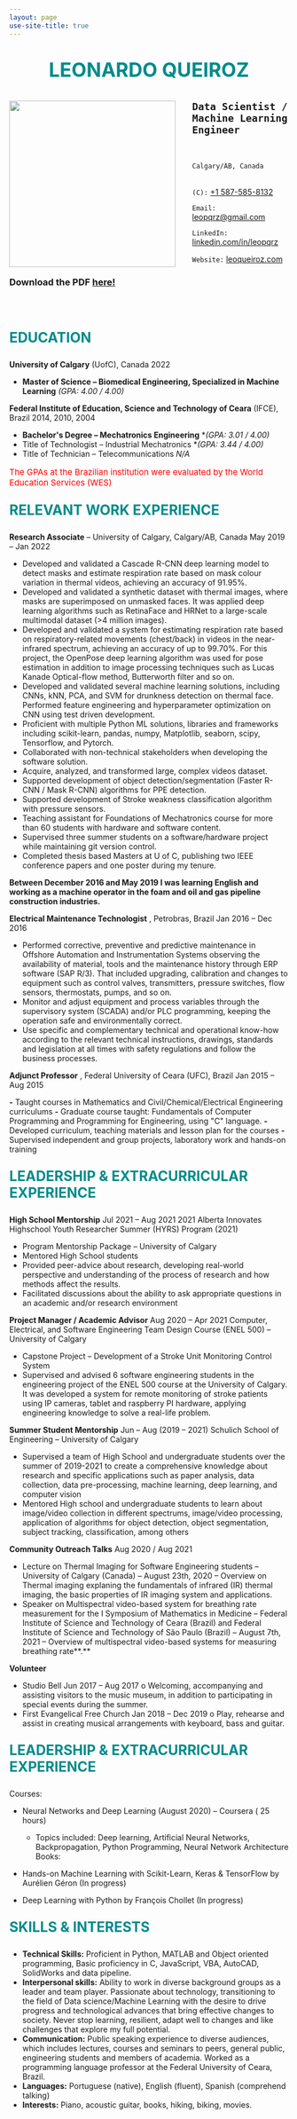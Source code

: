 ```yaml
---
layout: page
use-site-title: true
---
```


<p style="font-size:35px; color:darkcyan; text-align: center;"><b>LEONARDO QUEIROZ</b></p>
<img src="assets/img/leo.jpeg" width="300" style="float:left; margin-right: 30px"/>

## `Data Scientist / Machine Learning Engineer`

<br>

`Calgary/AB, Canada`<br><br>

`(C):` [+1 587-585-8132](tel:15875858132)<br>

`Email:` [leopqrz@gmail.com](mailto:leopqrz@gmail.com)<br>

`LinkedIn:` [linkedin.com/in/leopqrz](http://linkedin.com/in/leopqrz)<br>

`Website:` [leoqueiroz.com](http://leoqueiroz.com)<br>

### Download the PDF [here!](assets/doc/resume_pdf.pdf)

<br><br>

<p style="font-size:25px; color:darkcyan;"><b>EDUCATION</b></p>

**University of Calgary** (UofC), Canada 2022

- **Master of Science – Biomedical Engineering, Specialized in Machine Learning** _(GPA: 4.00 / 4.00)_

**Federal Institute of Education, Science and Technology of Ceara** (IFCE), Brazil 2014, 2010, 2004

- **Bachelor's Degree – Mechatronics Engineering** *_(GPA: 3.01 / 4.00)_
- Title of Technologist – Industrial Mechatronics *_(GPA: 3.44 / 4.00)_
- Title of Technician – Telecommunications _N/A_


<p style="font-size:15px; color:red;">The GPAs at the Brazilian institution were evaluated by the World Education Services (WES)
</p>

<p style="font-size:25px; color:darkcyan;"><b>RELEVANT WORK EXPERIENCE</b></p>

**Research Associate** – University of Calgary, Calgary/AB, Canada May 2019 – Jan 2022

- Developed and validated a Cascade R-CNN deep learning model to detect masks and estimate respiration rate based on mask colour variation in thermal videos, achieving an accuracy of 91.95%.
- Developed and validated a synthetic dataset with thermal images, where masks are superimposed on unmasked faces. It was applied deep learning algorithms such as RetinaFace and HRNet to a large-scale multimodal dataset (>4 million images).
- Developed and validated a system for estimating respiration rate based on respiratory-related movements (chest/back) in videos in the near-infrared spectrum, achieving an accuracy of up to 99.70%. For this project, the OpenPose deep learning algorithm was used for pose estimation in addition to image processing techniques such as Lucas Kanade Optical-flow method, Butterworth filter and so on.
- Developed and validated several machine learning solutions, including CNNs, kNN, PCA, and SVM for drunkness detection on thermal face. Performed feature engineering and hyperparameter optimization on CNN using test driven development.
- Proficient with multiple Python ML solutions, libraries and frameworks including scikit-learn, pandas, numpy, Matplotlib, seaborn, scipy, Tensorflow, and Pytorch.
- Collaborated with non-technical stakeholders when developing the software solution.
- Acquire, analyzed, and transformed large, complex videos dataset.
- Supported development of object detection/segmentation (Faster R-CNN / Mask R-CNN) algorithms for PPE detection.
- Supported development of Stroke weakness classification algorithm with pressure sensors.
- Teaching assistant for Foundations of Mechatronics course for more than 60 students with hardware and software content.
- Supervised three summer students on a software/hardware project while maintaining git version control.
- Completed thesis based Masters at U of C, publishing two IEEE conference papers and one poster during my tenure.

**Between December 2016 and May 2019 I was learning English and working as a machine operator in the foam
and oil and gas pipeline construction industries.**

**Electrical Maintenance Technologist** , Petrobras, Brazil Jan 2016 – Dec 2016

- Performed corrective, preventive and predictive maintenance in Offshore Automation and
    Instrumentation Systems observing the availability of material, tools and the maintenance history through
    ERP software (SAP R/3). That included upgrading, calibration and changes to equipment such as control
    valves, transmitters, pressure switches, flow sensors, thermostats, pumps, and so on.
- Monitor and adjust equipment and process variables through the supervisory system (SCADA) and/or PLC
    programming, keeping the operation safe and environmentally correct.
- Use specific and complementary technical and operational know-how according to the relevant technical
    instructions, drawings, standards and legislation at all times with safety regulations and follow the
    business processes.

**Adjunct Professor** , Federal University of Ceara (UFC), Brazil Jan 2015 – Aug 2015

**-** Taught courses in Mathematics and Civil/Chemical/Electrical Engineering curriculums
**-** Graduate course taught: Fundamentals of Computer Programming and Programming for Engineering,
    using "C" language.
**-** Developed curriculum, teaching materials and lesson plan for the courses
**-** Supervised independent and group projects, laboratory work and hands-on training

<p style="font-size:25px; color:darkcyan;"><b>LEADERSHIP & EXTRACURRICULAR EXPERIENCE</b></p>

**High School Mentorship** Jul 2021 – Aug 2021
2021 Alberta Innovates Highschool Youth Researcher Summer (HYRS) Program (2021)

- Program Mentorship Package – University of Calgary
- Mentored High School students
- Provided peer-advice about research, developing real-world perspective and understanding of the process
    of research and how methods affect the results.
- Facilitated discussions about the ability to ask appropriate questions in an academic and/or research
    environment

**Project Manager / Academic Advisor** Aug 2020 – Apr 2021
Computer, Electrical, and Software Engineering Team Design Course (ENEL 500) – University of Calgary

- Capstone Project – Development of a Stroke Unit Monitoring Control System
- Supervised and advised 6 software engineering students in the engineering project of the ENEL 500 course
    at the University of Calgary. It was developed a system for remote monitoring of stroke patients using IP
    cameras, tablet and raspberry PI hardware, applying engineering knowledge to solve a real-life problem.

**Summer Student Mentorship** Jun – Aug (2019 – 2021)
Schulich School of Engineering – University of Calgary

- Supervised a team of High School and undergraduate students over the summer of 2019-2021 to create a
    comprehensive knowledge about research and specific applications such as paper analysis, data collection,
    data pre-processing, machine learning, deep learning, and computer vision
- Mentored High school and undergraduate students to learn about image/video collection in different
    spectrums, image/video processing, application of algorithms for object detection, object segmentation,
    subject tracking, classification, among others

**Community Outreach Talks** Aug 2020 / Aug 2021

- Lecture on Thermal Imaging for Software Engineering students – University of Calgary (Canada) – August
    23th, 2020 – Overview on Thermal imaging explaning the fundamentals of infrared (IR) thermal imaging,
    the basic properties of IR imaging system and applications.
- Speaker on Multispectral video-based system for breathing rate measurement for the I Symposium of
    Mathematics in Medicine – Federal Institute of Science and Technology of Ceara (Brazil) and Federal
    Institute of Science and Technology of São Paulo (Brazil) – August 7th, 2021 – Overview of multispectral
    video-based systems for measuring breathing rate**.**

**Volunteer**

- Studio Bell Jun 2017 – Aug 2017
    o Welcoming, accompanying and assisting visitors to the music museum, in addition to
       participating in special events during the summer.
- First Evangelical Free Church Jan 2018 – Dec 2019
    o Play, rehearse and assist in creating musical arrangements with keyboard, bass and guitar.

<p style="font-size:25px; color:darkcyan;"><b>LEADERSHIP & EXTRACURRICULAR EXPERIENCE</b></p>

Courses:

- Neural Networks and Deep Learning (August 2020) – Coursera ( 25 hours)
    - Topics included: Deep learning, Artificial Neural Networks, Backpropagation, Python Programming, Neural Network Architecture
Books:

- Hands-on Machine Learning with Scikit-Learn, Keras & TensorFlow by Aurélien Géron (In progress)
- Deep Learning with Python by François Chollet (In progress)

<p style="font-size:25px; color:darkcyan;"><b>SKILLS & INTERESTS</b></p>

- **Technical Skills:** Proficient in Python, MATLAB and Object oriented programming, Basic proficiency in C,
    JavaScript, VBA, AutoCAD, SolidWorks and data pipeline.
- **Interpersonal skills:** Ability to work in diverse background groups as a leader and team player. Passionate
    about technology, transitioning to the field of Data science/Machine Learning with the desire to drive
    progress and technological advances that bring effective changes to society. Never stop learning, resilient,
    adapt well to changes and like challenges that explore my full potential.
- **Communication:** Public speaking experience to diverse audiences, which includes lectures, courses and
    seminars to peers, general public, engineering students and members of academia. Worked as a
    programming language professor at the Federal University of Ceara, Brazil.
- **Languages:** Portuguese (native), English (fluent), Spanish (comprehend talking)
- **Interests:** Piano, acoustic guitar, books, hiking, biking, movies.